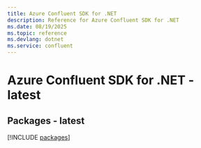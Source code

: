 ```yaml
---
title: Azure Confluent SDK for .NET
description: Reference for Azure Confluent SDK for .NET
ms.date: 08/19/2025
ms.topic: reference
ms.devlang: dotnet
ms.service: confluent
---
```

# Azure Confluent SDK for .NET - latest
## Packages - latest
[!INCLUDE [packages](confluent-index.md)]